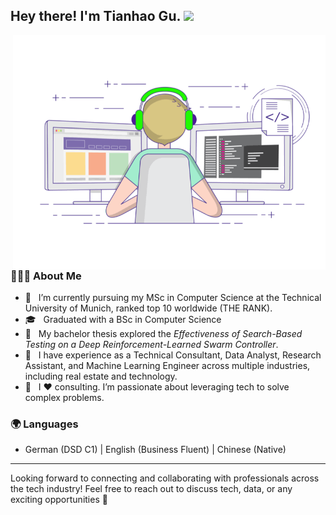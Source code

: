 <h2>Hey there! I'm Tianhao Gu. <img src="https://github.com/souvikguria98/souvikguria98/blob/master/Hi.gif" width="25"></h2>

<img align="right" alt="GIF" src="https://raw.githubusercontent.com/devSouvik/devSouvik/master/gif3.gif" width="500"/>

<h3> 👨🏻‍💻 About Me </h3>

- 🔭 &nbsp; I’m currently pursuing my MSc in Computer Science at the Technical University of Munich, ranked top 10 worldwide (THE RANK).
- 🎓 &nbsp; Graduated with a BSc in Computer Science
- 🧠 &nbsp; My bachelor thesis explored the *Effectiveness of Search-Based Testing on a Deep Reinforcement-Learned Swarm Controller*.
- 💼 &nbsp; I have experience as a Technical Consultant, Data Analyst, Research Assistant, and Machine Learning Engineer across multiple industries, including real estate and technology. 
- 🤔 &nbsp; I ❤️ consulting. I’m passionate about leveraging tech to solve complex problems.

<h3> 🌍 Languages </h3>

- German (DSD C1) | English (Business Fluent) | Chinese (Native)

---

Looking forward to connecting and collaborating with professionals across the tech industry! Feel free to reach out to discuss tech, data, or any exciting opportunities 🚀

